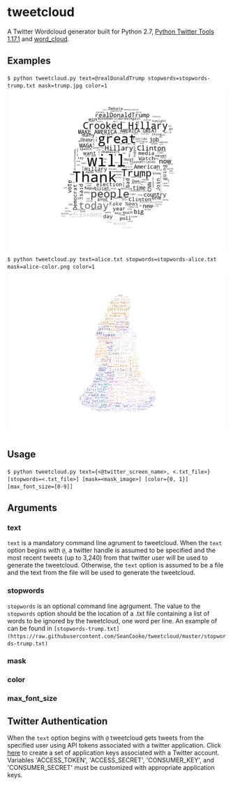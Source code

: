 # tweetcloud
A Twitter Wordcloud generator built for Python 2.7, [Python Twitter Tools 1.17.1](https://pypi.python.org/pypi/twitter) and [word\_cloud](https://github.com/amueller/word_cloud).

## Examples
`$ python tweetcloud.py text=@realDonaldTrump stopwords=stopwords-trump.txt mask=trump.jpg color=1`
![tweetcloud made from @realDonaldTrump's recent tweets](https://github.com/SeanCooke/tweetcloud/blob/master/tweetcloud-trump.png?raw=true)
<br/>
`$ python tweetcloud.py text=alice.txt stopwords=stopwords-alice.txt mask=alice-color.png color=1`
![tweetcloud made from Lewis Carroll's Alice in Wonderland](https://github.com/SeanCooke/tweetcloud/blob/master/tweetcloud-alice.png?raw=true)
<br/>

## Usage
`$ python tweetcloud.py text={<@twitter_screen_name>, <.txt_file>} [stopwords=<.txt_file>] [mask=<mask_image>] [color={0, 1}] [max_font_size=[0-9]]`

## Arguments

### text
`text` is a mandatory command line agrument to tweetcloud.  When the `text` option begins with `@`, a twitter handle is assumed to be specified and the most recent tweets (up to 3,240) from that twitter user will be used to generate the tweetcloud.  Otherwise, the `text` option is assumed to be a file and the text from the file will be used to generate the tweetcloud.

### stopwords
`stopwords` is an optional command line agrgument.  The value to the `stopwords` option should be the location of a .txt file containing a list of words to be ignored by the tweetcloud, one word per line.  An example of can be found in `[stopwords-trump.txt](https://raw.githubusercontent.com/SeanCooke/tweetcloud/master/stopwords-trump.txt)`

### mask

### color

### max\_font\_size

## Twitter Authentication
When the `text` option begins with `@` tweetcloud gets tweets from the specified user using API tokens associated with a twitter application.  Click [here](https://apps.twitter.com/app/new) to create a set of application keys associated with a Twitter account.  Variables 'ACCESS\_TOKEN', 'ACCESS\_SECRET', 'CONSUMER\_KEY', and 'CONSUMER\_SECRET' must be customized with appropriate application keys.
